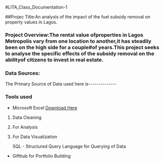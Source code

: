 #LITA_Class_Documentation-1

##Projec Title:An analysis of the impact of the fuel subsidy removal on property values in Lagos.


### Project Overview:The rental value ofproperties in Lagos Metropolis vary from one location to another,it has steadily been on the high side for a couple#of years.This project seeks to analyse the specific effects of the subsidy removal on the abilityof citizens to invest in real estate.

### Data Sources:
The Primary Source of Data used here is--------------

### Tools used
- Microsoft Excel [Download Here](https://www.microsoft.com)
1. Data Cleaning
2. For Analysis
3. For Data Visualization

   SQL - Structured Query Language for Querying of Data
- Gifthub for Portfolio Building
